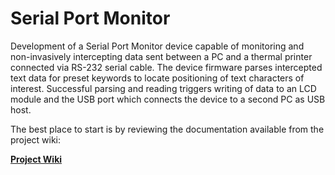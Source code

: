 # Serial Port Monitor

Development of a Serial Port Monitor device capable of monitoring and non-invasively intercepting data sent between a PC and a thermal printer connected via RS-232 serial cable. 
The device firmware parses intercepted text data for preset keywords to locate positioning of text characters of interest. 
Successful parsing and reading triggers writing of data to an LCD module and the USB port which connects the device to a second PC as USB host.

The best place to start is by reviewing the documentation available from the project wiki:

**[Project Wiki](https://github.com/bizkiwi/serial-port-monitor/wiki)**
